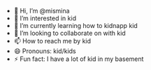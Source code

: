 - 👋 Hi, I’m @mismina
- 👀 I’m interested in kid
- 🌱 I’m currently learning how to kidnapp kid
- 💞️ I’m looking to collaborate on with kid
- 📫 How to reach me by kid
- 😄 Pronouns: kid/kids
- ⚡ Fun fact: I have a lot of kid in my basement

<!---
mismina/mismina is a ✨ special ✨ repository because its `README.md` (this file) appears on your GitHub profile.
You can click the Preview link to take a look at your changes.
--->
